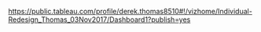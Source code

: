 https://public.tableau.com/profile/derek.thomas8510#!/vizhome/Individual-Redesign_Thomas_03Nov2017/Dashboard1?publish=yes
